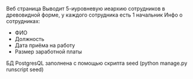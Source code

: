 Веб страница
Выводит 5-иуровневую иеархию сотрудников в древовидной форме, у каждого сотрудника есть 1 начальник
Инфо о сотрудниках:
- ФИО
- Должность
- Дата приёма на работу
- Размер заработной платы

БД PostgresQL заполнена с помощью скрипта seed (python manage.py runscript seed)
